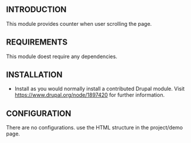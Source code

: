 INTRODUCTION
------------

This module provides counter when user scrolling the page.

REQUIREMENTS
------------

This module doest require any dependencies.

INSTALLATION
------------

 * Install as you would normally install a contributed Drupal module. Visit
   https://www.drupal.org/node/1897420 for further information.

CONFIGURATION
-------------

There are no configurations. use the HTML structure in the project/demo page.
